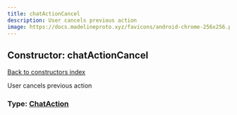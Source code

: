 ```yaml
---
title: chatActionCancel
description: User cancels previous action
image: https://docs.madelineproto.xyz/favicons/android-chrome-256x256.png
---
```

## Constructor: chatActionCancel  
[Back to constructors index](index.md)



User cancels previous action




### Type: [ChatAction](../types/ChatAction.md)


